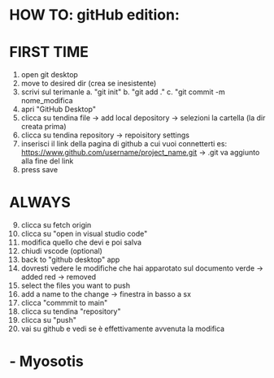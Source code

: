 # HOW TO: gitHub edition:

#       FIRST TIME
1. open git desktop
2. move to desired dir (crea se inesistente)
3. scrivi sul terimanle
        a. "git init"
        b. "git add ."
        c. "git commit -m nome_modifica
4. apri "GitHub Desktop"
5. clicca su tendina file -> add local depository -> selezioni la cartella  (la dir creata prima)
6. clicca su tendina repository -> repoisitory settings
7. inserisci il link della pagina di github a cui vuoi connetterti
        es: https://www.github.com/username/project_name.git -> .git va aggiunto alla fine del link
8. press save

#       ALWAYS
9. clicca su fetch origin
10. clicca su "open in visual studio code"
11. modifica quello che devi e poi salva
12. chiudi vscode (optional)
13. back to "github desktop" app
14. dovresti vedere le modifiche che hai apparotato sul documento
        verde -> added
        red -> removed
15. select the files you want to push
16. add a name to the change -> finestra in basso a sx
17. clicca "commmit to main"
18. clicca su tendina "repository"
19. clicca su "push"
20. vai su github e vedi se è effettivamente avvenuta la modifica

#       - Myosotis